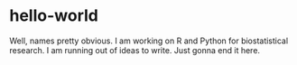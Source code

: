 # hello-world

Well, names pretty obvious. I am working on R and Python for biostatistical research. I am running out of ideas to write. Just gonna end it here.
